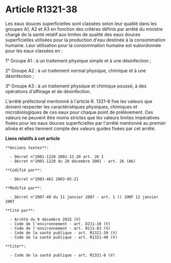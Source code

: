 # Article R1321-38

Les eaux douces superficielles sont classées selon leur qualité dans les groupes A1, A2 et A3 en fonction des critères
définis par arrêté du ministre chargé de la santé relatif aux limites de qualité des eaux douces superficielles utilisées
pour la production d'eau destinée à la consommation humaine. Leur utilisation pour la consommation humaine est subordonnée
pour les eaux classées en : 

1° Groupe A1 : à un traitement physique simple et à une désinfection ; 

2° Groupe A2 : à un traitement normal physique, chimique et à une désinfection ; 

3° Groupe A3 : à un traitement physique et chimique poussé, à des opérations d'affinage et de désinfection.

L'arrêté préfectoral mentionné à l'article R. 1321-8 fixe les valeurs que doivent respecter les caractéristiques physiques,
chimiques et microbiologiques de ces eaux pour chaque point de prélèvement. Ces valeurs ne peuvent être moins strictes que
les valeurs limites impératives fixées pour les eaux douces superficielles par l'arrêté mentionné au premier alinéa et elles
tiennent compte des valeurs guides fixées par cet arrêté.

**Liens relatifs à cet article**

	**Anciens textes**:

	  - Décret n°2001-1220 2001-12-20 art. 26 I
	  - Décret n°2001-1220 du 20 décembre 2001 - art. 26 (Ab)

	**Codifié par**:

	  - Décret n°2003-462 2003-05-21

	**Modifié par**:

	  - Décret n°2007-49 du 11 janvier 2007 - art. 1 () JORF 12 janvier 2007

	**Cité par**:

	  - Arrêté du 9 décembre 2015 (V)
	  - Code de l'environnement - art. D211-10 (V)
	  - Code de l'environnement - art. R211-83 (V)
	  - Code de la santé publique - art. R1321-39 (V)
	  - Code de la santé publique - art. R1321-40 (V)

	**Cite**:

	  - Code de la santé publique - art. R1321-8 (V)
